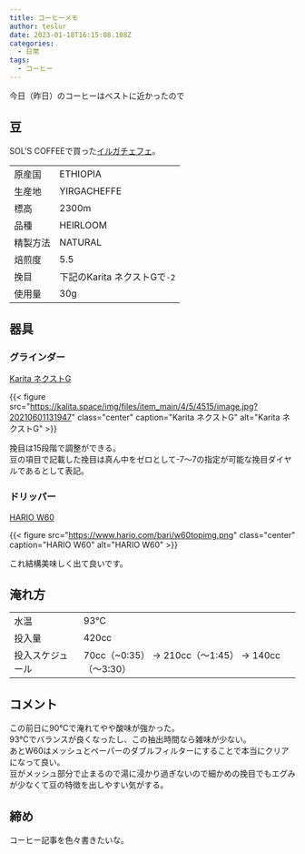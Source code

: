 ```yaml
---
title: コーヒーメモ
author: teslur
date: 2023-01-18T16:15:08.108Z
categories:
  - 日常
tags:
  - コーヒー
---
```

今日（昨日）のコーヒーはベストに近かったので

<!--more-->

## 豆
SOL'S COFFEEで買った[イルガチェフェ](https://sols-coffee.com/products/ethiopia-yirgacheffe-wote-konga-2300)。

|  |  |
| --- | --- |
| 原産国 | ETHIOPIA |
| 生産地 | YIRGACHEFFE |
| 標高 | 2300m |
| 品種 | HEIRLOOM |
| 精製方法 | NATURAL |
| 焙煎度 | 5.5 |
| 挽目 | 下記のKarita ネクストGで`-2` |
| 使用量 | 30g |

## 器具
### グラインダー
[Karita ネクストG](https://www.kalita.co.jp/products/nextg.php)

{{< figure src="https://kalita.space/img/files/item_main/4/5/4515/image.jpg?20210601131947" class="center" caption="Karita ネクストG" alt="Karita ネクストG" >}}

挽目は15段階で調整ができる。  
豆の項目で記載した挽目は真ん中をゼロとして-7〜7の指定が可能な挽目ダイヤルであるとして表記。

### ドリッパー
[HARIO W60](https://www.hario.com/w60_dripper.html)

{{< figure src="https://www.hario.com/bari/w60topimg.png" class="center" caption="HARIO W60" alt="HARIO W60" >}}

これ結構美味しく出て良いです。

## 淹れ方
|  |  |
| --- | --- |
| 水温 | 93℃ |
| 投入量 | 420cc |
| 投入スケジュール | 70cc（~0:35） → 210cc（〜1:45） → 140cc（〜3:30） |

## コメント
この前日に90℃で淹れてやや酸味が強かった。  
93℃でバランスが良くなったし、この抽出時間なら雑味が少ない。  
あとW60はメッシュとペーパーのダブルフィルターにすることで本当にクリアになって良い。  
豆がメッシュ部分で止まるので湯に浸かり過ぎないので細かめの挽目でもエグみが少なくて豆の特徴を出しやすい気がする。

## 締め
コーヒー記事を色々書きたいな。